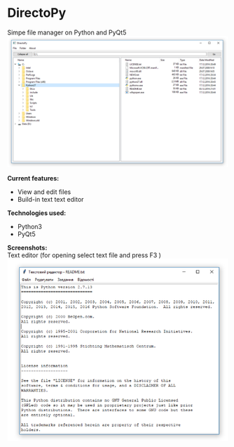 # DirectoPy
Simpe file manager on Python and PyQt5
<br>
![Main window](/docs/images/FileManagerScreenshot.png)

**Current features:**
- View and edit files
- Build-in text text editor

**Technologies used:**
- Python3
- PyQt5


**Screenshots:**
<br>
Text editor (for opening select text file and press F3 )
<br>
![New reference](/docs/images/TextEditorScreenshot.png)

